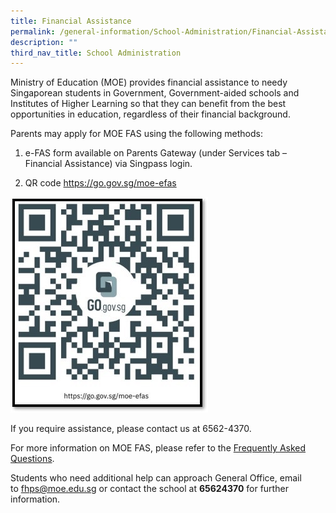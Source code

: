 ```yaml
---
title: Financial Assistance
permalink: /general-information/School-Administration/Financial-Assistance/
description: ""
third_nav_title: School Administration
---
```

Ministry of Education (MOE) provides financial assistance to needy Singaporean students in Government, Government-aided schools and Institutes of Higher Learning so that they can benefit from the best opportunities in education, regardless of their financial background. 

Parents may apply for MOE FAS using the following methods:

1.	e-FAS form available on Parents Gateway (under Services tab – Financial Assistance) via Singpass login.
	
2.	QR code https://go.gov.sg/moe-efas

 

![](/images/qrcode%20fas.jpg)

If you require assistance, please contact us at 6562-4370.

For more information on MOE FAS, please refer to the [Frequently Asked Questions](https://www.moe.gov.sg/financial-matters/financial-assistance).

Students who need additional help can approach General Office, email to [fhps@moe.edu.sg](mailto:fhps@moe.edu.sg) or contact the school at **65624370** for further information.